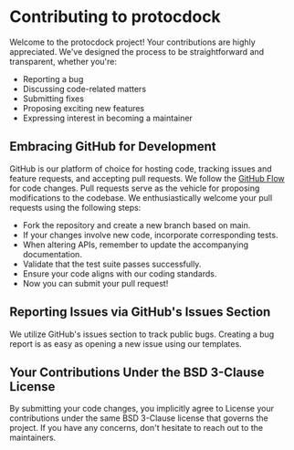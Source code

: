 # Contributing to protocdock

Welcome to the protocdock project! Your contributions are highly appreciated. We've designed the process to be straightforward and transparent, whether you're:

- Reporting a bug
- Discussing code-related matters
- Submitting fixes
- Proposing exciting new features
- Expressing interest in becoming a maintainer

## Embracing GitHub for Development

GitHub is our platform of choice for hosting code, tracking issues and feature requests, and accepting pull requests.
We follow the [GitHub Flow](https://docs.github.com/de/get-started/quickstart/github-flow) for code changes.
Pull requests serve as the vehicle for proposing modifications to the codebase.
We enthusiastically welcome your pull requests using the following steps:

- Fork the repository and create a new branch based on main.
- If your changes involve new code, incorporate corresponding tests.
- When altering APIs, remember to update the accompanying documentation.
- Validate that the test suite passes successfully.
- Ensure your code aligns with our coding standards.
- Now you can submit your pull request!

## Reporting Issues via GitHub's Issues Section

We utilize GitHub's issues section to track public bugs.
Creating a bug report is as easy as opening a new issue using our templates.

## Your Contributions Under the BSD 3-Clause License

By submitting your code changes, you implicitly agree to License your contributions under the same BSD 3-Clause license that governs the project.
If you have any concerns, don't hesitate to reach out to the maintainers.
